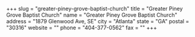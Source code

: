 +++
slug = "greater-piney-grove-baptist-church"
title = "Greater Piney Grove Baptist Church"
name = "Greater Piney Grove Baptist Church"
address = "1879 Glenwood Ave, SE"
city = "Atlanta"
state = "GA"
postal = "30316"
website = ""
phone = "404-377-0562"
fax = ""
+++
